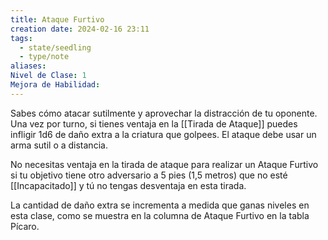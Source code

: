```yaml
---
title: Ataque Furtivo
creation date: 2024-02-16 23:11
tags:
  - state/seedling
  - type/note
aliases: 
Nivel de Clase: 1
Mejora de Habilidad:
---
```

Sabes cómo atacar sutilmente y aprovechar la distracción de tu oponente. Una vez por turno, si
tienes ventaja en la [[Tirada de Ataque]] puedes infligir 1d6 de daño extra a la criatura que golpees. El
ataque debe usar un arma sutil o a distancia.

No necesitas ventaja en la tirada de ataque para realizar un Ataque Furtivo si tu objetivo tiene otro
adversario a 5 pies (1,5 metros) que no esté [[Incapacitado]] y tú no tengas desventaja en esta tirada.

La cantidad de daño extra se incrementa a medida que ganas niveles en esta clase, como se muestra en la columna de Ataque Furtivo en la tabla Pícaro.

